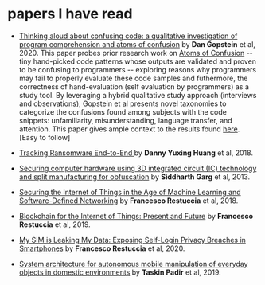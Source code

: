 # papers I have read

* [Thinking aloud about confusing code: a qualitative investigation of program comprehension and atoms of confusion]() by **Dan Gopstein** et al, 2020.
  This paper probes prior research work on [Atoms of Confusion](https://atomsofconfusion.com/) -- tiny hand-picked code patterns whose outputs are validated and proven to be confusing to programmers -- exploring reasons why programmers may fail to properly evaluate these code samples and futhermore, the correctness of hand-evaluation (self evaluation by programmers) as a study tool. By leveraging a hybrid qualitative study approach (interviews and observations), Gopstein et al presents novel taxonomies to categorize the confusions found among subjects with the code snippets: unfamiliarity, misunderstanding, language transfer, and attention. This paper gives ample context to the results found [here](https://dl.acm.org/doi/10.1145/3106237.3106264). [Easy to follow] 
  
* [Tracking Ransomware End-to-End ]() by **Danny Yuxing Huang** et al, 2018.
  
* [Securing computer hardware using 3D integrated circuit (IC) technology and split manufacturing for obfuscation]() by **Siddharth Garg** et al, 2013.
  
* [Securing the Internet of Things in the Age of Machine Learning and Software-Defined Networking]() by **Francesco Restuccia** et al, 2018.

* [Blockchain for the Internet of Things: Present and Future]() by **Francesco Restuccia** et al, 2019.

* [My SIM is Leaking My Data: Exposing Self-Login Privacy Breaches in Smartphones]() by **Francesco Restuccia** et al, 2020.

* [System architecture for autonomous mobile manipulation of everyday objects in domestic environments]() by **Taskin Padir** et al, 2019.





